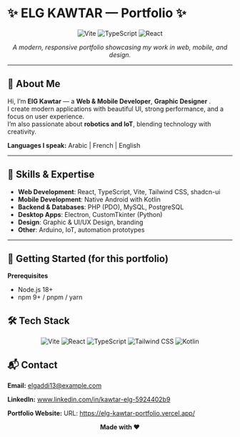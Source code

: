 # ✨ ELG KAWTAR — Portfolio ✨

<div align="center">

![Vite](https://img.shields.io/badge/Vite-B73BFE?style=for-the-badge&logo=vite&logoColor=FFD62E)
![TypeScript](https://img.shields.io/badge/TypeScript-007ACC?style=for-the-badge&logo=typescript&logoColor=white)
![React](https://img.shields.io/badge/React-20232A?style=for-the-badge&logo=react&logoColor=61DAFB)

*A modern, responsive portfolio showcasing my work in web, mobile, and design.*

</div>

---

## 👋 About Me
Hi, I’m **ElG Kawtar** — a **Web & Mobile Developer**, **Graphic Designer** .  
I create modern applications with beautiful UI, strong performance, and a focus on user experience.  
I’m also passionate about **robotics and IoT**, blending technology with creativity.

**Languages I speak:** Arabic | French | English

---

## 🎯 Skills & Expertise
- **Web Development**: React, TypeScript, Vite, Tailwind CSS, shadcn-ui  
- **Mobile Development**: Native Android with Kotlin  
- **Backend & Databases**: PHP (PDO), MySQL, PostgreSQL  
- **Desktop Apps**: Electron, CustomTkinter (Python)  
- **Design**: Graphic & UI/UX Design, branding  
- **Other**: Arduino, IoT, automation prototypes  

---

## 🚀 Getting Started (for this portfolio)
**Prerequisites**
- Node.js 18+
- npm 9+ / pnpm / yarn
  
## **🛠️ Tech Stack**
<p align="center"> <img src="https://img.shields.io/badge/Vite-646CFF?logo=vite&logoColor=white" alt="Vite"> <img src="https://img.shields.io/badge/React-61DAFB?logo=react&logoColor=black" alt="React"> <img src="https://img.shields.io/badge/TypeScript-3178C6?logo=typescript&logoColor=white" alt="TypeScript"> <img src="https://img.shields.io/badge/Tailwind%20CSS-06B6D4?logo=tailwindcss&logoColor=white" alt="Tailwind CSS"> <img src="https://img.shields.io/badge/Kotlin-0095D5?logo=kotlin&logoColor=white" alt="Kotlin"> </p>


## 📬 Contact

**Email:** elgaddi13@example.com

**LinkedIn:**  www.linkedin.com/in/kawtar-elg-5924402b9

**Portfolio Website:** URL: https://elg-kawtar-portfolio.vercel.app/

<div align="center">
  
  **Made with ❤️**
  
</div>

